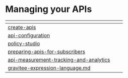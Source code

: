 # Managing your APIs

<table data-view="cards"><thead><tr><th data-type="content-ref"></th><th></th><th></th></tr></thead><tbody><tr><td><a href="create-apis/">create-apis</a></td><td></td><td></td></tr><tr><td><a href="api-configuration/">api-configuration</a></td><td></td><td></td></tr><tr><td><a href="policy-studio/">policy-studio</a></td><td></td><td></td></tr><tr><td><a href="preparing-apis-for-subscribers/">preparing-apis-for-subscribers</a></td><td></td><td></td></tr><tr><td><a href="api-measurement-tracking-and-analytics/">api-measurement-tracking-and-analytics</a></td><td></td><td></td></tr><tr><td><a href="gravitee-expression-language.md">gravitee-expression-language.md</a></td><td></td><td></td></tr></tbody></table>

